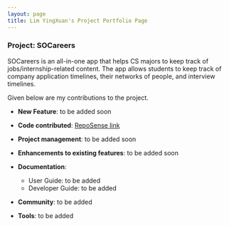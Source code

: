```yaml
---
layout: page
title: Lim YingXuan's Project Portfolio Page
---
```


### Project: SOCareers

SOCareers is an all-in-one app that helps CS majors to keep track of jobs/internship-related content. The app allows students to keep track of company application timelines, their networks of people, and interview timelines.

Given below are my contributions to the project.

* **New Feature**: to be added soon

* **Code contributed**: [RepoSense link](https://nus-cs2103-ay2324s1.github.io/tp-dashboard/?search=&sort=groupTitle&sortWithin=title&timeframe=commit&mergegroup=&groupSelect=groupByRepos&breakdown=true&checkedFileTypes=docs~functional-code~test-code&since=2023-09-22&tabOpen=true&tabType=authorship&tabAuthor=lunaroddity&tabRepo=AY2324S1-CS2103T-T10-4%2Ftp%5Bmaster%5D&authorshipIsMergeGroup=false&authorshipFileTypes=&authorshipIsBinaryFileTypeChecked=false&authorshipIsIgnoredFilesChecked=false)

* **Project management**: to be added soon

* **Enhancements to existing features**: to be added soon

* **Documentation**:
  * User Guide: to be added
  * Developer Guide: to be added

* **Community**: to be added

* **Tools**: to be added
